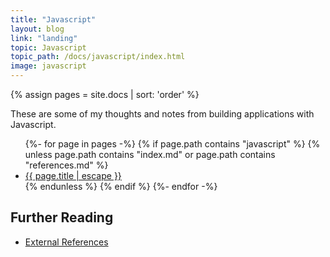 ```yaml
---
title: "Javascript"
layout: blog
link: "landing"
topic: Javascript
topic_path: /docs/javascript/index.html
image: javascript
---
```

{% assign pages = site.docs | sort: 'order' %}

These are some of my thoughts and notes from building applications with Javascript.

<ul>
{%- for page in pages -%}
  {% if page.path contains "javascript" %}
    {% unless page.path contains "index.md" or page.path contains "references.md" %}
      <li>
        <a href="{{ page.url | relative_url }}">
          {{ page.title | escape }}
        </a>
      </li>
    {% endunless %}
  {% endif %}
{%- endfor -%}
</ul>


## Further Reading
* [External References](references.html)